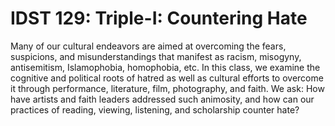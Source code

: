 # IDST 129: Triple-I: Countering Hate

Many of our cultural endeavors are aimed at overcoming the fears, suspicions, and misunderstandings that manifest as racism, misogyny, antisemitism, Islamophobia, homophobia, etc. In this class, we examine the cognitive and political roots of hatred as well as cultural efforts to overcome it through performance, literature, film, photography, and faith. We ask: How have artists and faith leaders addressed such animosity, and how can our practices of reading, viewing, listening, and scholarship counter hate?